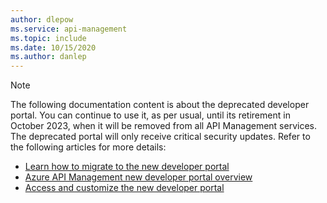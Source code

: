 ```yaml
---
author: dlepow
ms.service: api-management
ms.topic: include
ms.date: 10/15/2020
ms.author: danlep
---
```


> [!NOTE]
> The following documentation content is about the deprecated developer portal. You can continue to use it, as per usual, until its retirement in October 2023, when it will be removed from all API Management services. The deprecated portal will only receive critical security updates. Refer to the following articles for more details:
> 
> - [Learn how to migrate to the new developer portal](../articles/api-management/developer-portal-deprecated-migration.md)
> - [Azure API Management new developer portal overview](../articles/api-management/api-management-howto-developer-portal.md)
> - [Access and customize the new developer portal](../articles/api-management/api-management-howto-developer-portal-customize.md)